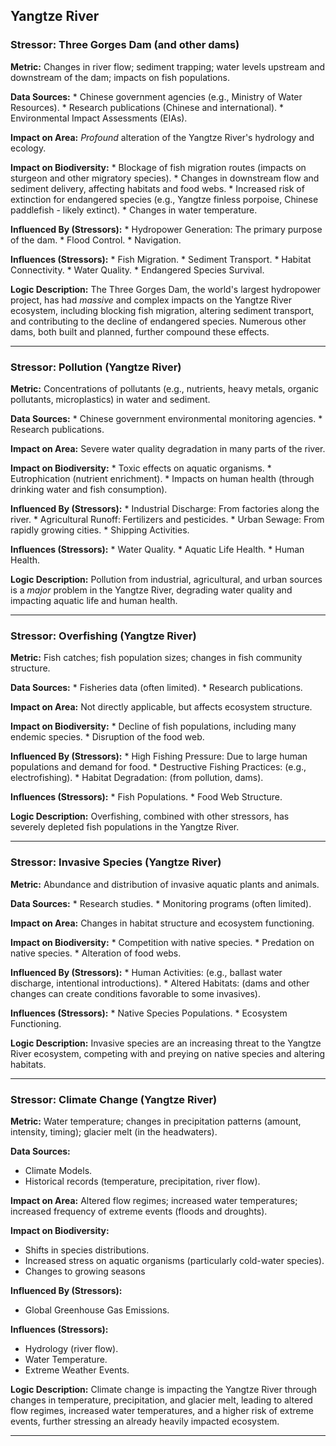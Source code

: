 ## Yangtze River

### Stressor: Three Gorges Dam (and other dams)

**Metric:** Changes in river flow; sediment trapping; water levels upstream and downstream of the dam; impacts on fish populations.

**Data Sources:**
    *   Chinese government agencies (e.g., Ministry of Water Resources).
    *   Research publications (Chinese and international).
    *   Environmental Impact Assessments (EIAs).

**Impact on Area:** *Profound* alteration of the Yangtze River's hydrology and ecology.

**Impact on Biodiversity:**
    *   Blockage of fish migration routes (impacts on sturgeon and other migratory species).
    *   Changes in downstream flow and sediment delivery, affecting habitats and food webs.
    *   Increased risk of extinction for endangered species (e.g., Yangtze finless porpoise, Chinese paddlefish - likely extinct).
    *   Changes in water temperature.

**Influenced By (Stressors):**
    *   Hydropower Generation: The primary purpose of the dam.
    *   Flood Control.
    *   Navigation.

**Influences (Stressors):**
    *   Fish Migration.
    *   Sediment Transport.
    *   Habitat Connectivity.
    *   Water Quality.
    *   Endangered Species Survival.

**Logic Description:** The Three Gorges Dam, the world's largest hydropower project, has had *massive* and complex impacts on the Yangtze River ecosystem, including blocking fish migration, altering sediment transport, and contributing to the decline of endangered species. Numerous other dams, both built and planned, further compound these effects.

---

### Stressor: Pollution (Yangtze River)

**Metric:** Concentrations of pollutants (e.g., nutrients, heavy metals, organic pollutants, microplastics) in water and sediment.

**Data Sources:**
    *   Chinese government environmental monitoring agencies.
    *   Research publications.

**Impact on Area:** Severe water quality degradation in many parts of the river.

**Impact on Biodiversity:**
    *   Toxic effects on aquatic organisms.
    *   Eutrophication (nutrient enrichment).
    *   Impacts on human health (through drinking water and fish consumption).

**Influenced By (Stressors):**
    *   Industrial Discharge: From factories along the river.
    *   Agricultural Runoff: Fertilizers and pesticides.
    *   Urban Sewage: From rapidly growing cities.
    *   Shipping Activities.

**Influences (Stressors):**
    *   Water Quality.
    *   Aquatic Life Health.
    *   Human Health.

**Logic Description:** Pollution from industrial, agricultural, and urban sources is a *major* problem in the Yangtze River, degrading water quality and impacting aquatic life and human health.

---

### Stressor: Overfishing (Yangtze River)

**Metric:** Fish catches; fish population sizes; changes in fish community structure.

**Data Sources:**
    *   Fisheries data (often limited).
    *   Research publications.

**Impact on Area:** Not directly applicable, but affects ecosystem structure.

**Impact on Biodiversity:**
    *   Decline of fish populations, including many endemic species.
    *   Disruption of the food web.

**Influenced By (Stressors):**
    *   High Fishing Pressure: Due to large human populations and demand for food.
    *   Destructive Fishing Practices: (e.g., electrofishing).
    *   Habitat Degradation: (from pollution, dams).

**Influences (Stressors):**
    *   Fish Populations.
    *   Food Web Structure.

**Logic Description:** Overfishing, combined with other stressors, has severely depleted fish populations in the Yangtze River.

---

### Stressor: Invasive Species (Yangtze River)

**Metric:** Abundance and distribution of invasive aquatic plants and animals.

**Data Sources:**
    *   Research studies.
    *   Monitoring programs (often limited).

**Impact on Area:** Changes in habitat structure and ecosystem functioning.

**Impact on Biodiversity:**
    *   Competition with native species.
    *   Predation on native species.
    *   Alteration of food webs.

**Influenced By (Stressors):**
    *   Human Activities: (e.g., ballast water discharge, intentional introductions).
    *   Altered Habitats: (dams and other changes can create conditions favorable to some invasives).

**Influences (Stressors):**
    *   Native Species Populations.
    *   Ecosystem Functioning.

**Logic Description:** Invasive species are an increasing threat to the Yangtze River ecosystem, competing with and preying on native species and altering habitats.

---
### Stressor: Climate Change (Yangtze River)

**Metric:** Water temperature; changes in precipitation patterns (amount, intensity, timing); glacier melt (in the headwaters).

**Data Sources:**
 * Climate Models.
 * Historical records (temperature, precipitation, river flow).

**Impact on Area:** Altered flow regimes; increased water temperatures; increased frequency of extreme events (floods and droughts).

**Impact on Biodiversity:**
 * Shifts in species distributions.
 * Increased stress on aquatic organisms (particularly cold-water species).
* Changes to growing seasons

**Influenced By (Stressors):**
* Global Greenhouse Gas Emissions.

**Influences (Stressors):**
 * Hydrology (river flow).
 * Water Temperature.
* Extreme Weather Events.

**Logic Description:** Climate change is impacting the Yangtze River through changes in temperature, precipitation, and glacier melt, leading to altered flow regimes, increased water temperatures, and a higher risk of extreme events, further stressing an already heavily impacted ecosystem.

---